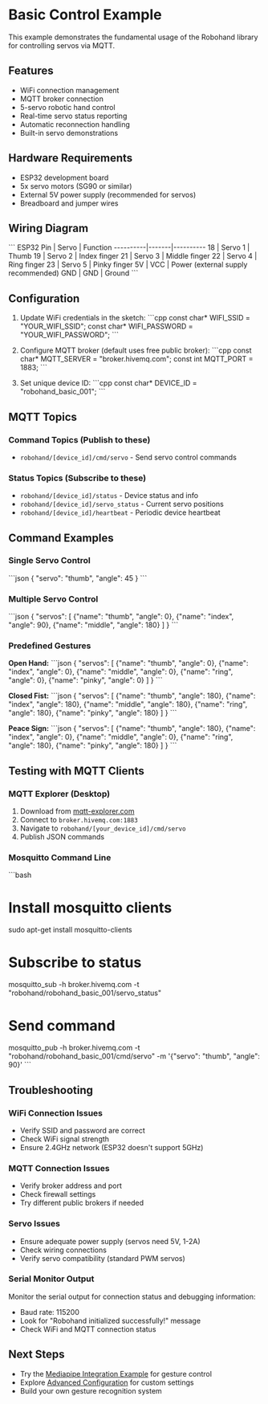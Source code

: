 # Basic Control Example

This example demonstrates the fundamental usage of the Robohand library for controlling servos via MQTT.

## Features

- WiFi connection management
- MQTT broker connection
- 5-servo robotic hand control
- Real-time servo status reporting
- Automatic reconnection handling
- Built-in servo demonstrations

## Hardware Requirements

- ESP32 development board
- 5x servo motors (SG90 or similar)
- External 5V power supply (recommended for servos)
- Breadboard and jumper wires

## Wiring Diagram

\`\`\`
ESP32 Pin | Servo | Function
----------|-------|----------
18        | Servo 1 | Thumb
19        | Servo 2 | Index finger
21        | Servo 3 | Middle finger
22        | Servo 4 | Ring finger
23        | Servo 5 | Pinky finger
5V        | VCC   | Power (external supply recommended)
GND       | GND   | Ground
\`\`\`

## Configuration

1. Update WiFi credentials in the sketch:
   \`\`\`cpp
   const char* WIFI_SSID = "YOUR_WIFI_SSID";
   const char* WIFI_PASSWORD = "YOUR_WIFI_PASSWORD";
   \`\`\`

2. Configure MQTT broker (default uses free public broker):
   \`\`\`cpp
   const char* MQTT_SERVER = "broker.hivemq.com";
   const int MQTT_PORT = 1883;
   \`\`\`

3. Set unique device ID:
   \`\`\`cpp
   const char* DEVICE_ID = "robohand_basic_001";
   \`\`\`

## MQTT Topics

### Command Topics (Publish to these)

- `robohand/[device_id]/cmd/servo` - Send servo control commands

### Status Topics (Subscribe to these)

- `robohand/[device_id]/status` - Device status and info
- `robohand/[device_id]/servo_status` - Current servo positions
- `robohand/[device_id]/heartbeat` - Periodic device heartbeat

## Command Examples

### Single Servo Control
\`\`\`json
{
  "servo": "thumb",
  "angle": 45
}
\`\`\`

### Multiple Servo Control
\`\`\`json
{
  "servos": [
    {"name": "thumb", "angle": 0},
    {"name": "index", "angle": 90},
    {"name": "middle", "angle": 180}
  ]
}
\`\`\`

### Predefined Gestures

**Open Hand:**
\`\`\`json
{
  "servos": [
    {"name": "thumb", "angle": 0},
    {"name": "index", "angle": 0},
    {"name": "middle", "angle": 0},
    {"name": "ring", "angle": 0},
    {"name": "pinky", "angle": 0}
  ]
}
\`\`\`

**Closed Fist:**
\`\`\`json
{
  "servos": [
    {"name": "thumb", "angle": 180},
    {"name": "index", "angle": 180},
    {"name": "middle", "angle": 180},
    {"name": "ring", "angle": 180},
    {"name": "pinky", "angle": 180}
  ]
}
\`\`\`

**Peace Sign:**
\`\`\`json
{
  "servos": [
    {"name": "thumb", "angle": 180},
    {"name": "index", "angle": 0},
    {"name": "middle", "angle": 0},
    {"name": "ring", "angle": 180},
    {"name": "pinky", "angle": 180}
  ]
}
\`\`\`

## Testing with MQTT Clients

### MQTT Explorer (Desktop)
1. Download from [mqtt-explorer.com](http://mqtt-explorer.com/)
2. Connect to `broker.hivemq.com:1883`
3. Navigate to `robohand/[your_device_id]/cmd/servo`
4. Publish JSON commands

### Mosquitto Command Line
\`\`\`bash
# Install mosquitto clients
sudo apt-get install mosquitto-clients

# Subscribe to status
mosquitto_sub -h broker.hivemq.com -t "robohand/robohand_basic_001/servo_status"

# Send command
mosquitto_pub -h broker.hivemq.com -t "robohand/robohand_basic_001/cmd/servo" -m '{"servo": "thumb", "angle": 90}'
\`\`\`

## Troubleshooting

### WiFi Connection Issues
- Verify SSID and password are correct
- Check WiFi signal strength
- Ensure 2.4GHz network (ESP32 doesn't support 5GHz)

### MQTT Connection Issues
- Verify broker address and port
- Check firewall settings
- Try different public brokers if needed

### Servo Issues
- Ensure adequate power supply (servos need 5V, 1-2A)
- Check wiring connections
- Verify servo compatibility (standard PWM servos)

### Serial Monitor Output
Monitor the serial output for connection status and debugging information:
- Baud rate: 115200
- Look for "Robohand initialized successfully!" message
- Check WiFi and MQTT connection status

## Next Steps

- Try the [Mediapipe Integration Example](../mediapipe_demo/) for gesture control
- Explore [Advanced Configuration](../advanced_config/) for custom settings
- Build your own gesture recognition system
